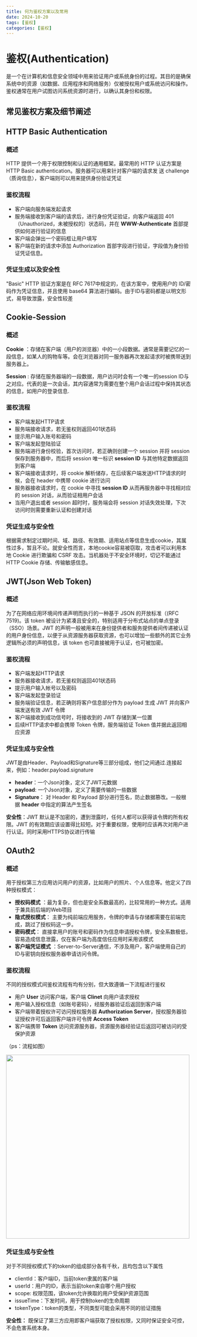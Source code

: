 ```yaml
---
title: 何为鉴权方案以及常用  
date: 2024-10-20
tags: [鉴权]
categories: [鉴权]
---
```


# **鉴权(Authentication)**   

  是一个在计算机和信息安全领域中用来验证用户或系统身份的过程。其目的是确保系统中的资源（如数据、应用程序和网络服务）仅被授权用户或系统访问和操作。鉴权通常在用户试图访问系统资源时进行，以确认其身份和权限。

## **常见鉴权方案及细节阐述**  

## HTTP Basic Authentication  

### **概述**

HTTP 提供一个用于权限控制和认证的通用框架。最常用的 HTTP 认证方案是 HTTP Basic authentication。服务器可以用来针对客户端的请求发 送 challenge（质询信息），客户端则可以用来提供身份验证凭证 
  
### **鉴权流程**

- 客户端向服务端发起请求  
- 服务端接收到客户端的请求后，进行身份凭证验证，向客户端返回 401（Unauthorized，未被授权的）状态码，并在 **WWW-Authenticate** 首部提供如何进行验证的信息  
- 客户端会弹出一个密码框让用户填写
- 客户端在新的请求中添加 Authorization 首部字段进行验证，字段值为身份验证凭证信息。  
 
### **凭证生成以及安全性**

"Basic" HTTP 验证方案是在 RFC 7617中规定的，在该方案中，使用用户的 ID/密码作为凭证信息，并且使用 base64 算法进行编码。由于ID与密码都是以明文形式，易导致泄露，安全性较差

## Cookie-Session

### **概述**

**Cookie** ：存储在客户端（用户的浏览器）中的一小段数据。通常是需要记忆的一段信息，如某人的购物车等。会在浏览器对同一服务器再次发起请求时被携带送到服务器上。

**Session** : 存储在服务器端的一段数据，用户访问时会有一个唯一的session ID与之对应。代表的是一次会话，其内容通常为需要在整个用户会话过程中保持其状态的信息，如用户的登录信息.

### **鉴权流程**

- 客户端发起HTTP请求
- 服务端接收请求，若无鉴权则返回401状态码
- 提示用户输入账号和密码
- 客户端发起登陆验证
- 服务端进行身份校验，首次访问时，若正确则创建一个 session 并将 session 保存到服务器中，而后将 session 唯一标识 **session ID** 与其他特定数据返回到客户端
- 客户端接收请求时，将 cookie 解析储存，在后续客户端发送HTTP请求的时候，会在 header 中携带 cookie 进行访问
- 服务器接收请求时，在 cookie 中寻找 **session ID** 从而再服务器中寻找相对应的 session 对话，从而验证相用户会话
- 当用户退出或者 session 超时时，服务端会将 session 对话失效处理，下次访问时则需要重新认证和创建对话

### **凭证生成与安全性**

根据需求制定过期时间、域、路径、有效期、适用站点等信息生成cookie，其属性过多，暂且不论。就安全性而言，本地cookie容易被窃取，攻击者可以利用本地 Cookie 进行欺骗和 CSRF 攻击。当机器处于不安全环境时，切记不能通过 HTTP Cookie 存储、传输敏感信息。

## JWT(Json Web Token)

### **概述**

为了在网络应用环境间传递声明而执行的一种基于 JSON 的开放标准（(RFC 7519)。该 token 被设计为紧凑且安全的，特别适用于分布式站点的单点登录（SSO）场景。JWT 的声明一般被用来在身份提供者和服务提供者间传递被认证的用户身份信息，以便于从资源服务器获取资源，也可以增加一些额外的其它业务逻辑所必须的声明信息，该 token 也可直接被用于认证，也可被加密。

### **鉴权流程**

- 客户端发起HTTP请求
- 服务器接收请求，若无鉴权则返回401状态码
- 提示用户输入帐号以及密码
- 客户端发起登录验证
- 服务端验证信息，若正确则将客户信息部分作为 payload 生成 JWT 并向客户端发送有效 JWT 令牌
- 客户端接收到成功信号时，将接收到的 JWT 存储到某一位置
- 后续HTTP请求中都会携带 Token 令牌，服务端验证 Token 值并据此返回相应资源

### **凭证生成与安全性**

JWT是由Header、Payload和Signature等三部分组成，他们之间通过.连接起来，例如：header.payload.signature
- **header**：一个Json对象，定义了JWT元数据
- **payload**: 一个Json对象，定义了需要传输的一些数据
- **Signature**： 对 Header 和 Payload 部分进行签名，防止数据篡改。一般根据 **header** 中指定的算法产生签名

**安全性**：JWT 默认是不加密的，遭到泄露时，任何人都可以获得该令牌的所有权限。JWT 的有效期应该设置得比较短。对于重要权限，使用时应该再次对用户进行认证。同时采用HTTPS协议进行传输

## OAuth2

### **概述**

用于授权第三方应用访问用户的资源，比如用户的照片、个人信息等。他定义了四种授权模式：
- **授权码模式** ：最为复杂，但也是安全系数最高的，比较常用的一种方式。适用于兼具前后端的Web项目
- **隐式授权模式**： 主要为纯前端应用服务，令牌的申请与存储都需要在前端完成，跳过了授权码这一步。
- **密码模式**： 直接拿用户的账号和密码作为信息申请授权令牌，安全系数极低，容易造成信息泄露，仅在客户端为高度信任应用时采用该模式
- **客户端凭证模式** ：Server-to-Server通信，不涉及用户，客户端使用自己的ID与密钥向授权服务器申请访问令牌。
### **鉴权流程**

不同的授权模式间鉴权流程有均有分别，但大致遵循一下流程进行鉴权
- 用户 **User** 访问客户端，客户端 **Clinet** 向用户请求授权
- 用户输入授权信息（如账号密码），经服务器验证后返回到客户端
- 客户端带着授权许可访问授权服务器 **Authorization Server**，授权服务器验证授权许可后返回客户端许可令牌 **Access Token**
- 客户端携带 **Token** 访问资源服务器，资源服务器经验证后返回可被访问的受保护资源

（ps：流程如图）

<img src="OAuth2.png" height="500px">

### **凭证生成与安全性**

对于不同授权模式下的token的组成部分各有千秋，且均包含以下属性
- clientId：客户端ID，当前token隶属的客户端
- userId：用户的ID，表示当前token来自哪个用户授权
- scope: 权限范围，该token允许换取的用户受保护资源范围
- issueTime：下发时间，用于控制token的生命周期
- tokenType：token的类型，不同类型可能会采用不同的验证措施

**安全性：** 既保证了第三方应用即客户端获取了授权权限，又同时保证安全可控，不会危害系统本身。